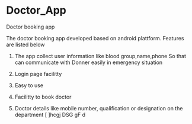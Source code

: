 # Doctor_App
 Doctor booking app

The doctor booking app developed based on android plattform.
Features are listed below

1. The app collect user information like blood group,name,phone
    So that can communicate with Donner easily in emergency situation
    
2. Login page facilitty

3. Easy to use

4. Facilitty to book doctor
5. Doctor details like mobile number, qualification or designation on the department 
[
]hcgj
DSG
gF
d
